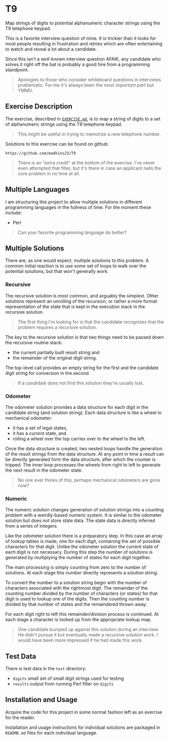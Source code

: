 # T9

Map strings of digits to potential alphanumeric character strings
using the T9 telephone keypad.

This is a favorite interview question of mine.
It is trickier than it looks for most people
resulting in frustration and retries
which are often entertaining to watch
and reveal a lot about a candidate.

Since this isn't a _well-known_ interview question AFAIK,
any candidate who solves it right off the bat is probably a good hire
from a programming standpoint.

> Apologies to those who consider whiteboard questions in interviews problematic.
For me it's always been the _most important part_ but YMMV.

## Exercise Description

The exercise, described in
[`EXERCISE.md`](https://github.com/madkins23/T9/blob/master/EXERCISE.md),
is to map a string of digits to a set of alphanumeric strings
using the T9 telephone keypad.

> This might be useful in trying to memorize a new telephone number.

Solutions to this exercise can be found on github:

    https://github.com/madkins23/T9

> There is an "extra credit" at the bottom of the exercise.
I've never even attempted that filter, but it's there in case
an applicant nails the core problem in no time at all.

## Multiple Languages

I am structuring this project to allow multiple solutions in different
programming languages in the fullness of time.
For the moment these include:

* Perl

> Can your favorite programming language do better?

## Multiple Solutions

There are, as one would expect, multiple solutions to this problem.
A common initial reaction is to use some set of loops to walk over
the potential solutions, but that won't generally work.

### Recursive

The recursive solution is most common, and arguably the simplest.
Other solutions represent an unrolling of the recursion,
or rather a more format representation of the state that
is kept in the execution stack in the recursive solution.

> The first thing I'm looking for is that the candidate recognizes
that the problem requires a recursive solution.

The key to the recursive solution is that _two_ things need to be
passed down the recursive routine stack:

* the current partially built result string and
* the remainder of the original digit string.

The top-level call provides an empty string for the first and the
candidate digit string for conversion in the second.

> If a candidate does not find this solution they're usually lost.

### Odometer

The odometer solution provides a data structure for each digit
in the candidate string (and solution string).
Each data structure is like a wheel in mechanical odometer:

* it has a set of legal states,
* it has a _current_ state, and
* rolling a wheel over the top carries over to the wheel to the left.

Once the data structure is created, two nested loops handle
the generation of the result strings from the data structure.
At any point in time a result can be directly generated form
the data structure, after which the counter is tripped.
The inner loop processes the wheels from right to left to
generate the next result in the odometer state.

> No one ever thinks of this, perhaps mechanical odometers are gone now?

### Numeric

The numeric solution changes generation of solution strings into
a counting problem with a weirdly-based numeric system.
It is similar to the odometer solution but does not store state data.
The state data is directly inferred from a series of integers.

Like the odometer solution there is a preparatory step.
In this case an array of lookup tables is made, one for each digit,
containing the set of possible characters for that digit.
Unlike the odometer solution the current state of each digit is not necessary.
During this step the number of solutions is generated by multiplying the
number of states for each digit together.

The main processing is simply counting from zero to the number of solutions.
At each stage this number directly represents a solution string.

To convert the number to a solution string begin with the number of characters
associated with the rightmost digit.
The remainder of the counting number divided by the number of characters
(or states) for that digit is used to lookup one of the digits.
Then the counting number is divided by that number of states and the remaindered thrown away.

For each digit right to left this remainder/division process is continued.
At each stage a character is looked up from the appropriate lookup map.

> One candidate bumped up against this solution during an interview.
He didn't pursue it but eventually made a recursive solution work.
I would have been more impressed if he had made this work.

## Test Data

There is test data in the `test` directory:

* `digits` small set of small digit strings used for testing
* `results` output from running Perl filter on `digits`

## Installation and Usage

Acquire the code for this project in some normal fashion left as an exercise
for the reader.

Installation and usage instructions for individual solutions are packaged in `README.md` files
for each individual language.

